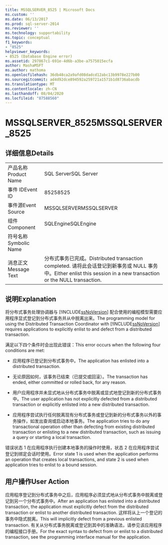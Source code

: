 ```yaml
---
title: MSSQLSERVER_8525 | Microsoft Docs
ms.custom: ''
ms.date: 06/13/2017
ms.prod: sql-server-2014
ms.reviewer: ''
ms.technology: supportability
ms.topic: conceptual
f1_keywords:
- "8525"
helpviewer_keywords:
- 8525 (Database Engine error)
ms.assetid: 297867c1-691e-4d6b-a3be-a7575015ecfa
author: MashaMSFT
ms.author: mathoma
ms.openlocfilehash: 36db48ca2a9afd08dadcd12abc13b9978e227b00
ms.sourcegitcommit: ad4d92dce894592a259721a1571b1d8736abacdb
ms.translationtype: MT
ms.contentlocale: zh-CN
ms.lasthandoff: 08/04/2020
ms.locfileid: "87588560"
---
```

# <a name="mssqlserver_8525"></a><span data-ttu-id="b222e-102">MSSQLSERVER_8525</span><span class="sxs-lookup"><span data-stu-id="b222e-102">MSSQLSERVER_8525</span></span>
    
## <a name="details"></a><span data-ttu-id="b222e-103">详细信息</span><span class="sxs-lookup"><span data-stu-id="b222e-103">Details</span></span>  
  
|||  
|-|-|  
|<span data-ttu-id="b222e-104">产品名称</span><span class="sxs-lookup"><span data-stu-id="b222e-104">Product Name</span></span>|<span data-ttu-id="b222e-105">SQL Server</span><span class="sxs-lookup"><span data-stu-id="b222e-105">SQL Server</span></span>|  
|<span data-ttu-id="b222e-106">事件 ID</span><span class="sxs-lookup"><span data-stu-id="b222e-106">Event ID</span></span>|<span data-ttu-id="b222e-107">8525</span><span class="sxs-lookup"><span data-stu-id="b222e-107">8525</span></span>|  
|<span data-ttu-id="b222e-108">事件源</span><span class="sxs-lookup"><span data-stu-id="b222e-108">Event Source</span></span>|<span data-ttu-id="b222e-109">MSSQLSERVER</span><span class="sxs-lookup"><span data-stu-id="b222e-109">MSSQLSERVER</span></span>|  
|<span data-ttu-id="b222e-110">组件</span><span class="sxs-lookup"><span data-stu-id="b222e-110">Component</span></span>|<span data-ttu-id="b222e-111">SQLEngine</span><span class="sxs-lookup"><span data-stu-id="b222e-111">SQLEngine</span></span>|  
|<span data-ttu-id="b222e-112">符号名称</span><span class="sxs-lookup"><span data-stu-id="b222e-112">Symbolic Name</span></span>||  
|<span data-ttu-id="b222e-113">消息正文</span><span class="sxs-lookup"><span data-stu-id="b222e-113">Message Text</span></span>|<span data-ttu-id="b222e-114">分布式事务已完成。</span><span class="sxs-lookup"><span data-stu-id="b222e-114">Distributed transaction completed.</span></span> <span data-ttu-id="b222e-115">请将此会话登记到新事务或 NULL 事务中。</span><span class="sxs-lookup"><span data-stu-id="b222e-115">Either enlist this session in a new transaction or the NULL transaction.</span></span>|  
  
## <a name="explanation"></a><span data-ttu-id="b222e-116">说明</span><span class="sxs-lookup"><span data-stu-id="b222e-116">Explanation</span></span>  
 <span data-ttu-id="b222e-117">将分布式事务处理协调器与 [!INCLUDE[ssNoVersion](../../includes/ssnoversion-md.md)] 配合使用的编程模型需要应用程序显式登记到分布式事务并从中脱离出来。</span><span class="sxs-lookup"><span data-stu-id="b222e-117">The programming model for using the Distributed Transaction Coordinator with [!INCLUDE[ssNoVersion](../../includes/ssnoversion-md.md)] requires applications to explicitly enlist to and defect from a distributed transaction.</span></span>  
  
 <span data-ttu-id="b222e-118">满足以下四个条件时会出现此错误：</span><span class="sxs-lookup"><span data-stu-id="b222e-118">This error occurs when the following four conditions are met:</span></span>  
  
-   <span data-ttu-id="b222e-119">应用程序已登记到分布式事务中。</span><span class="sxs-lookup"><span data-stu-id="b222e-119">The application has enlisted into a distributed transaction.</span></span>  
  
-   <span data-ttu-id="b222e-120">无论原因如何，该事务已结束（已提交或回滚）。</span><span class="sxs-lookup"><span data-stu-id="b222e-120">The transaction has ended, either committed or rolled back, for any reason.</span></span>  
  
-   <span data-ttu-id="b222e-121">用户应用程序并未显式地从分布式事务中脱离或显式地登记到新的分布式事务中。</span><span class="sxs-lookup"><span data-stu-id="b222e-121">The user application has not explicitly defected from a distributed transaction or explicitly enlisted into a new distributed transaction.</span></span>  
  
-   <span data-ttu-id="b222e-122">应用程序尝试执行任何脱离现有分布式事务或登记到新的分布式事务以外的事务操作，如发出查询或启动本地事务。</span><span class="sxs-lookup"><span data-stu-id="b222e-122">The application tries to do any transactional operation other than defecting from existing distributed transaction or enlisting to a new distributed transaction, such as issuing a query or starting a local transaction.</span></span>  
  
 <span data-ttu-id="b222e-123">错误状态 1 在应用程序执行创建本地事务的操作时使用，状态 2 在应用程序尝试登记到绑定会话时使用。</span><span class="sxs-lookup"><span data-stu-id="b222e-123">Error state 1 is used when the application performs an operation that creates local transactions, and state 2 is used when application tries to enlist to a bound session.</span></span>  
  
## <a name="user-action"></a><span data-ttu-id="b222e-124">用户操作</span><span class="sxs-lookup"><span data-stu-id="b222e-124">User Action</span></span>  
 <span data-ttu-id="b222e-125">应用程序登记到分布式事务中之后，应用程序必须显式地从分布式事务中脱离或登记到另一个分布式事务中。</span><span class="sxs-lookup"><span data-stu-id="b222e-125">After an application has enlisted into a distributed transaction, the application must explicitly defect from the distributed transaction or enlist to another distributed transaction.</span></span> <span data-ttu-id="b222e-126">这样将从上一个登记的事务中隐式脱离。</span><span class="sxs-lookup"><span data-stu-id="b222e-126">This will implicitly defect from a previous enlisted transaction.</span></span> <span data-ttu-id="b222e-127">有关从分布式事务脱离或登记到其中的准确语法，请参见该应用程序的编程接口手册。</span><span class="sxs-lookup"><span data-stu-id="b222e-127">For the exact syntax to defect from or enlist to a distributed transaction, see the programming interface manual for the application.</span></span>  
  
  
